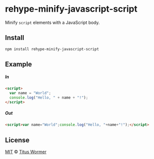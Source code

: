 <!--This file is generated by `build-packages.js`-->

# rehype-minify-javascript-script

Minify `script` elements with a JavaScript body.

## Install

```sh
npm install rehype-minify-javascript-script
```

## Example

##### In

```html
<script>
  var name = "World";
  console.log("Hello, " + name + "!");
</script>
```

##### Out

```html
<script>var name="World";console.log("Hello, "+name+"!");</script>
```

## License

[MIT](https://github.com/rehypejs/rehype-minify/blob/master/license) © [Titus Wormer](https://wooorm.com)

